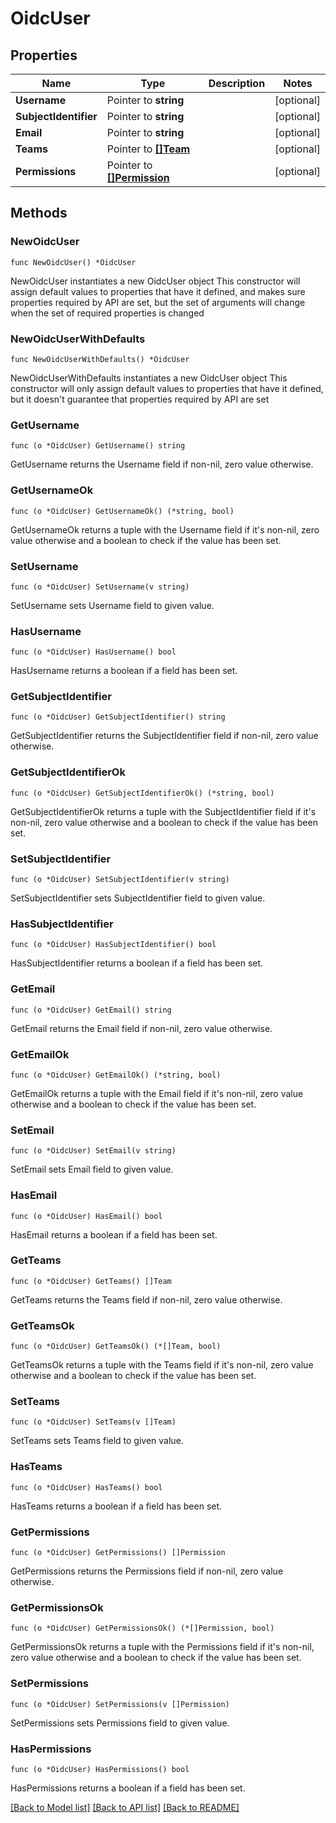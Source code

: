 # OidcUser

## Properties

Name | Type | Description | Notes
------------ | ------------- | ------------- | -------------
**Username** | Pointer to **string** |  | [optional] 
**SubjectIdentifier** | Pointer to **string** |  | [optional] 
**Email** | Pointer to **string** |  | [optional] 
**Teams** | Pointer to [**[]Team**](Team.md) |  | [optional] 
**Permissions** | Pointer to [**[]Permission**](Permission.md) |  | [optional] 

## Methods

### NewOidcUser

`func NewOidcUser() *OidcUser`

NewOidcUser instantiates a new OidcUser object
This constructor will assign default values to properties that have it defined,
and makes sure properties required by API are set, but the set of arguments
will change when the set of required properties is changed

### NewOidcUserWithDefaults

`func NewOidcUserWithDefaults() *OidcUser`

NewOidcUserWithDefaults instantiates a new OidcUser object
This constructor will only assign default values to properties that have it defined,
but it doesn't guarantee that properties required by API are set

### GetUsername

`func (o *OidcUser) GetUsername() string`

GetUsername returns the Username field if non-nil, zero value otherwise.

### GetUsernameOk

`func (o *OidcUser) GetUsernameOk() (*string, bool)`

GetUsernameOk returns a tuple with the Username field if it's non-nil, zero value otherwise
and a boolean to check if the value has been set.

### SetUsername

`func (o *OidcUser) SetUsername(v string)`

SetUsername sets Username field to given value.

### HasUsername

`func (o *OidcUser) HasUsername() bool`

HasUsername returns a boolean if a field has been set.

### GetSubjectIdentifier

`func (o *OidcUser) GetSubjectIdentifier() string`

GetSubjectIdentifier returns the SubjectIdentifier field if non-nil, zero value otherwise.

### GetSubjectIdentifierOk

`func (o *OidcUser) GetSubjectIdentifierOk() (*string, bool)`

GetSubjectIdentifierOk returns a tuple with the SubjectIdentifier field if it's non-nil, zero value otherwise
and a boolean to check if the value has been set.

### SetSubjectIdentifier

`func (o *OidcUser) SetSubjectIdentifier(v string)`

SetSubjectIdentifier sets SubjectIdentifier field to given value.

### HasSubjectIdentifier

`func (o *OidcUser) HasSubjectIdentifier() bool`

HasSubjectIdentifier returns a boolean if a field has been set.

### GetEmail

`func (o *OidcUser) GetEmail() string`

GetEmail returns the Email field if non-nil, zero value otherwise.

### GetEmailOk

`func (o *OidcUser) GetEmailOk() (*string, bool)`

GetEmailOk returns a tuple with the Email field if it's non-nil, zero value otherwise
and a boolean to check if the value has been set.

### SetEmail

`func (o *OidcUser) SetEmail(v string)`

SetEmail sets Email field to given value.

### HasEmail

`func (o *OidcUser) HasEmail() bool`

HasEmail returns a boolean if a field has been set.

### GetTeams

`func (o *OidcUser) GetTeams() []Team`

GetTeams returns the Teams field if non-nil, zero value otherwise.

### GetTeamsOk

`func (o *OidcUser) GetTeamsOk() (*[]Team, bool)`

GetTeamsOk returns a tuple with the Teams field if it's non-nil, zero value otherwise
and a boolean to check if the value has been set.

### SetTeams

`func (o *OidcUser) SetTeams(v []Team)`

SetTeams sets Teams field to given value.

### HasTeams

`func (o *OidcUser) HasTeams() bool`

HasTeams returns a boolean if a field has been set.

### GetPermissions

`func (o *OidcUser) GetPermissions() []Permission`

GetPermissions returns the Permissions field if non-nil, zero value otherwise.

### GetPermissionsOk

`func (o *OidcUser) GetPermissionsOk() (*[]Permission, bool)`

GetPermissionsOk returns a tuple with the Permissions field if it's non-nil, zero value otherwise
and a boolean to check if the value has been set.

### SetPermissions

`func (o *OidcUser) SetPermissions(v []Permission)`

SetPermissions sets Permissions field to given value.

### HasPermissions

`func (o *OidcUser) HasPermissions() bool`

HasPermissions returns a boolean if a field has been set.


[[Back to Model list]](../README.md#documentation-for-models) [[Back to API list]](../README.md#documentation-for-api-endpoints) [[Back to README]](../README.md)


